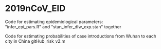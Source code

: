 # 2019nCoV_EID

Code for estimating epidemiological parameters:  
"infer_epi_pars.R" and "stan_infer_dIw_exp.stan" together

Code for estimating probabilities of case introductions from Wuhan to each city in China
gitHub_risk_v2.m

# 
